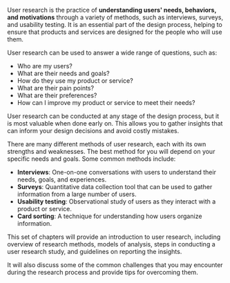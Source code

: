 User research is the practice of **understanding users' needs, behaviors, and motivations** through a variety of methods, such as interviews, surveys, and usability testing. It is an essential part of the design process, helping to ensure that products and services are designed for the people who will use them.

User research can be used to answer a wide range of questions, such as:

- Who are my users?
- What are their needs and goals?
- How do they use my product or service?
- What are their pain points?
- What are their preferences?
- How can I improve my product or service to meet their needs?

User research can be conducted at any stage of the design process, but it is most valuable when done early on. This allows you to gather insights that can inform your design decisions and avoid costly mistakes.

There are many different methods of user research, each with its own strengths and weaknesses. The best method for you will depend on your specific needs and goals. Some common methods include:

- **Interviews**: One-on-one conversations with users to understand their needs, goals, and experiences.
- **Surveys**: Quantitative data collection tool that can be used to gather information from a large number of users.
- **Usability testing**: Observational study of users as they interact with a product or service.
- **Card sorting**: A technique for understanding how users organize information.

This set of chapters will provide an introduction to user research, including overview of research methods, models of analysis, steps in conducting a user research study, and guidelines on reporting the insights.

It will also discuss some of the common challenges that you may encounter during the research process and provide tips for overcoming them.
